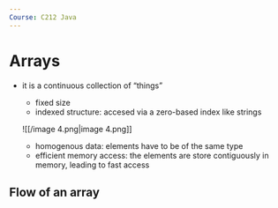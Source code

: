 ```yaml
---
Course: C212 Java
---
```

# Arrays

- it is a continuous collection of “things”
    
    - fixed size
    - indexed structure: accesed via a zero-based index like strings
    
    ![[/image 4.png|image 4.png]]
    
    - homogenous data: elements have to be of the same type
    - efficient memory access: the elements are store contiguously in memory, leading to fast access

## Flow of an array